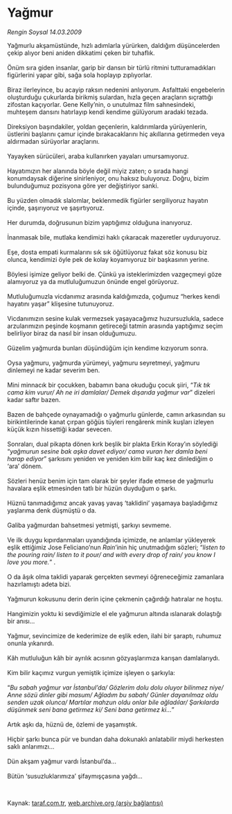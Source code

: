# Yağmur

*Rengin Soysal 14.03.2009*

<div class="taraf_structure_2col_1zq">
<div class="margen_n">



 <p>Yağmurlu akşamüstünde, hızlı adımlarla yürürken, daldığım düşüncelerden çekip alıyor beni aniden dikkatimi çeken bir tuhaflık. <br/><br/>Önüm sıra giden insanlar, garip bir dansın bir türlü ritmini tutturamadıkları figürlerini yapar gibi, sağa sola hoplayıp zıplıyorlar. <br/><br/>Biraz ilerleyince, bu acayip raksın nedenini anlıyorum. Asfalttaki engebelerin oluşturduğu çukurlarda birikmiş sulardan, hızla geçen araçların sıçrattığı zifostan kaçıyorlar. Gene Kelly’nin, o unutulmaz film sahnesindeki, muhteşem dansını hatırlayıp kendi kendime gülüyorum aradaki tezada. <br/><br/>Direksiyon başındakiler, yoldan geçenlerin, kaldırımlarda yürüyenlerin, üstlerini başlarını çamur içinde bırakacaklarını hiç akıllarına getirmeden veya aldırmadan sürüyorlar araçlarını. <br/><br/>Yayayken sürücüleri, araba kullanırken yayaları umursamıyoruz. <br/><br/>Hayatımızın her alanında böyle değil miyiz zaten; o sırada hangi konumdaysak diğerine sinirleniyor, onu haksız buluyoruz. Doğru, bizim bulunduğumuz pozisyona göre yer değiştiriyor sanki. <br/><br/>Bu yüzden olmadık slalomlar, beklenmedik figürler sergiliyoruz hayatın içinde, şaşırıyoruz ve şaşırtıyoruz. <br/><br/>Her durumda, doğrusunun bizim yaptığımız olduğuna inanıyoruz. <br/><br/>İnanmasak bile, mutlaka kendimizi haklı çıkaracak mazeretler uyduruyoruz. <br/><br/>Eşe, dosta empati kurmalarını sık sık öğütlüyoruz fakat söz konusu biz olunca, kendimizi öyle pek de kolay koyamıyoruz bir başkasının yerine. <br/><br/>Böylesi işimize geliyor belki de. Çünkü ya isteklerimizden vazgeçmeyi göze alamıyoruz ya da mutluluğumuzun önünde engel görüyoruz. <br/><br/>Mutluluğumuzla vicdanımız arasında kaldığımızda, çoğumuz “herkes kendi hayatını yaşar” klişesine tutunuyoruz. <br/><br/>Vicdanımızın sesine kulak vermezsek yaşayacağımız huzursuzlukla, sadece arzularımızın peşinde koşmanın getireceği tatmin arasında yaptığımız seçim belirliyor biraz da nasıl bir insan olduğumuzu. <br/><br/>Güzelim yağmurda bunları düşündüğüm için kendime kızıyorum sonra. <br/><br/>Oysa yağmuru, yağmurda yürümeyi, yağmuru seyretmeyi, yağmuru dinlemeyi ne kadar severim ben. <br/><br/>Mini minnacık bir çocukken, babamın bana okuduğu çocuk şiiri, “<i>Tık tık cama kim vurur/ Ah ne iri damlalar/ Demek dışarıda yağmur var</i>” dizeleri kadar saftır bazen. <br/><br/>Bazen de bahçede oynayamadığı o yağmurlu günlerde, camın arkasından su birikintilerinde kanat çırpan göğüs tüyleri rengârenk minik kuşları izleyen küçük kızın hissettiği kadar sevecen. <br/><br/>Sonraları, dual pikapta dönen kırk beşlik bir plakta Erkin Koray’ın söylediği “<i>yağmurun sesine bak aşka davet ediyor/ cama vuran her damla beni harap ediyor</i>” şarkısını yeniden ve yeniden kim bilir kaç kez dinlediğim o ‘ara’ dönem. <br/><br/>Sözleri henüz benim için tam olarak bir şeyler ifade etmese de yağmurlu havalara eşlik etmesinden tatlı bir hüzün duyduğum o şarkı. <br/><br/>Hüznü tanımadığımız ancak yavaş yavaş ‘taklidini’ yaşamaya başladığımız yaşlarıma denk düşmüştü o da. <br/><br/>Galiba yağmurdan bahsetmesi yetmişti, şarkıyı sevmeme. <br/><br/>Ve ilk duygu kıpırdanmaları uyandığında içimizde, ne anlamlar yükleyerek eşlik ettiğimiz Jose Feliciano’nun <i>Rain</i>’inin hiç unutmadığım sözleri; “<i>listen to the pouring rain/ listen to it pour/ and with every drop of rain/ you know I love you more.</i>” . <br/><br/>O da âşık olma taklidi yaparak gerçekten sevmeyi öğreneceğimiz zamanlara hazırlamıştı adeta bizi. <br/><br/>Yağmurun kokusunu derin derin içine çekmenin çağırdığı hatıralar ne hoştu. <br/><br/>Hangimizin yoktu ki sevdiğimizle el ele yağmurun altında ıslanarak dolaştığı bir anısı... <br/><br/>Yağmur, sevincimize de kederimize de eşlik eden, ilahi bir şaraptı, ruhumuz onunla yıkanırdı. <br/><br/>Kâh mutluluğun kâh bir ayrılık acısının gözyaşlarımıza karışan damlalarıydı. <br/><br/>Kim bilir kaçımız vurgun yemiştik içimize işleyen o şarkıyla: <br/><br/>“<i>Bu sabah yağmur var İstanbul’da/ Gözlerim dolu dolu oluyor bilinmez niye/ Anne sözü dinler gibi masum/ Ağladım bu sabah/ Günler dayanılmaz oldu senden uzak olunca/ Martılar mahzun oldu onlar bile ağladılar/ Şarkılarda düşünmek seni bana getirmez ki/ Seni bana getirmez ki...</i>” <br/><br/>Artık aşkı da, hüznü de, özlemi de yaşamıştık. <br/><br/>Hiçbir şarkı bunca pür ve bundan daha dokunaklı anlatabilir miydi herkesten saklı anlarımızı... <br/><br/>Dün akşam yağmur vardı İstanbul’da... <br/><br/>Bütün ‘susuzluklarımıza’ şifaymışçasına yağdı... </p>

<br/>


<div id="taraf_not">
</div>

</div>


</div>

Kaynak: [taraf.com.tr](http://www.taraf.com.tr:80/makale/4485.htm), [web.archive.org (arşiv bağlantısı)](http://web.archive.org/web/20090417040239/http://www.taraf.com.tr:80/makale/4485.htm)

